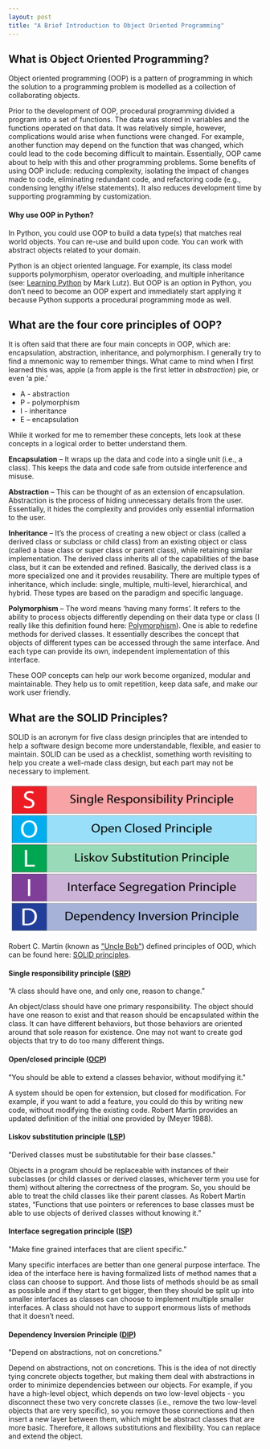 ```yaml
---
layout: post
title: "A Brief Introduction to Object Oriented Programming"
---
```


## What is Object Oriented Programming?
Object oriented programming (OOP) is a pattern of programming in which the solution to a programming problem is modelled as a collection of collaborating objects. 

Prior to the development of OOP, procedural programming divided a program into a set of functions. The data was stored in variables and the functions operated on that data. It was relatively simple, however, complications would arise when functions were changed. For example, another function may depend on the function that was changed, which could lead to the code becoming difficult to maintain. Essentially, OOP came about to help with this and other programming problems. Some benefits of using OOP include: reducing complexity, isolating the impact of changes made to code, eliminating redundant code, and refactoring code (e.g., condensing lengthy if/else statements). It also reduces development time by supporting programming by customization.

#### Why use OOP in Python? 
In Python, you could use OOP to build a data type(s) that matches real world objects. You can re-use and build upon code. You can work with abstract objects related to your domain. 

Python is an object oriented language. For example, its class model supports polymorphism, operator overloading, and multiple inheritance (see: [Learning Python](http://shop.oreilly.com/product/0636920028154.do) by Mark Lutz). But OOP is an option in Python, you don’t need to become an OOP expert and immediately start applying it because Python supports a procedural programming mode as well.

## What are the four core principles of OOP?
It is often said that there are four main concepts in OOP, which are: encapsulation, abstraction, inheritance, and polymorphism. 
I generally try to find a mnemonic way to remember things. What came to mind when I first learned this was, apple (a from apple is the first letter in *abstraction*) pie, or even ‘a pie.’
- A - abstraction
- P - polymorphism
- I  - inheritance
- E – encapsulation

While it worked for me to remember these concepts, lets look at these concepts in a logical order to better understand them. 

**Encapsulation** – It wraps up the data and code into a single unit (i.e., a class). This keeps the data and code safe from outside interference and misuse.

**Abstraction** – This can be thought of as an extension of encapsulation. Abstraction is the process of hiding unnecessary details from the user. Essentially, it hides the complexity and provides only essential information to the user.

**Inheritance** – It’s the process of creating a new object or class (called a derived class or subclass or child class) from an existing object or class (called a base class or super class or parent class), while retaining similar implementation. The derived class inherits all of the capabilities of the base class, but it can be extended and refined. Basically, the derived class is a more specialized one and it provides reusability. There are multiple types of inheritance, which include: single, multiple, multi-level, hierarchical, and hybrid. These types are based on the paradigm and specific language.

**Polymorphism** – The word means ‘having many forms’. It refers to the ability to process objects differently depending on their data type or class (I really like this definition found here: [Polymorphism](https://www.webopedia.com/TERM/P/polymorphism.html)). One is able to redefine methods for derived classes. It essentially describes the concept that objects of different types can be accessed through the same interface. And each type can provide its own, independent implementation of this interface.

These OOP concepts can help our work become organized, modular and maintainable. They help us to omit repetition, keep data safe, and make our work user friendly.

## What are the SOLID Principles?
SOLID is an acronym for five class design principles that are intended to help a software design become more understandable, flexible, and easier to maintain. SOLID can be used as a checklist, something worth revisiting to help you create a well-made class design, but each part may not be necessary to implement. 

<img src="/assets/img/solid.png" width="500" height="300">

Robert C. Martin (known as ["Uncle Bob"](https://en.wikipedia.org/wiki/Robert_C._Martin)) defined principles of OOD, which can be found here: [SOLID principles](http://butunclebob.com/ArticleS.UncleBob.PrinciplesOfOod).

#### **Single responsibility principle** ([SRP](https://drive.google.com/file/d/0ByOwmqah_nuGNHEtcU5OekdDMkk/view))
“A class should have one, and only one, reason to change.”

An object/class should have one primary responsibility. The object should have one reason to exist and that reason should be encapsulated within the class. It can have different behaviors, but those behaviors are oriented around that sole reason for existence. One may not want to create god objects that try to do too many different things. 

#### **Open/closed principle** ([OCP](https://drive.google.com/file/d/0BwhCYaYDn8EgN2M5MTkwM2EtNWFkZC00ZTI3LWFjZTUtNTFhZGZiYmUzODc1/view))
"You should be able to extend a classes behavior, without modifying it."

A system should be open for extension, but closed for modification. For example, if you want to add a feature, you could do this by writing new code, without modifying the existing code. Robert Martin provides an updated definition of the initial one provided by (Meyer 1988).

#### **Liskov substitution principle** ([LSP](https://drive.google.com/file/d/0BwhCYaYDn8EgNzAzZjA5ZmItNjU3NS00MzQ5LTkwYjMtMDJhNDU5ZTM0MTlh/view)) 
"Derived classes must be substitutable for their base classes."

Objects in a program should be replaceable with instances of their subclasses (or child classes or derived classes, whichever term you use for them) without altering the correctness of the program. So, you should be able to treat the child classes like their parent classes. As Robert Martin states, “Functions that use pointers or references to base classes must be able to use objects of derived classes without knowing it.”

#### **Interface segregation principle** ([ISP](https://drive.google.com/file/d/0BwhCYaYDn8EgOTViYjJhYzMtMzYxMC00MzFjLWJjMzYtOGJiMDc5N2JkYmJi/view)) 
"Make fine grained interfaces that are client specific."

Many specific interfaces are better than one general purpose interface. The idea of the interface here is having formalized lists of method names that a class can choose to support. And those lists of methods should be as small as possible and if they start to get bigger, then they should be split up into smaller interfaces as classes can choose to implement multiple smaller interfaces. A class should not have to support enormous lists of methods that it doesn’t need.

#### **Dependency Inversion Principle** ([DIP](https://drive.google.com/file/d/0BwhCYaYDn8EgMjdlMWIzNGUtZTQ0NC00ZjQ5LTkwYzQtZjRhMDRlNTQ3ZGMz/view)) 
"Depend on abstractions, not on concretions."

Depend on abstractions, not on concretions. This is the idea of not directly tying concrete objects together, but making them deal with abstractions in order to minimize dependencies between our objects. For example, if you have a high-level object, which depends on two low-level objects - you disconnect these two very concrete classes (i.e., remove the two low-level objects that are very specific), so you remove those connections and then insert a new layer between them, which might be abstract classes that are more basic. Therefore, it allows substitutions and flexibility. You can replace and extend the object. 
